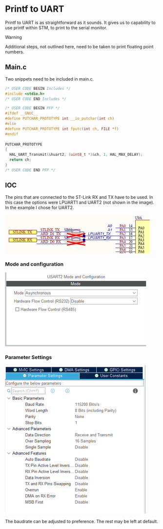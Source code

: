 # Printf to UART
Printf to UART is as straightforward as it sounds. It gives us to capability to
use printf within STM, to print to the serial monitor. 

>[!WARNING]
> Additional steps, not outlined here, need to be taken to print floating point
> numbers.

## Main.c
Two snippets need to be included in main.c.

```c
/* USER CODE BEGIN Includes */
#include <stdio.h>
/* USER CODE END Includes */
```

```c
/* USER CODE BEGIN PFP */
#ifdef __GNUC__
#define PUTCHAR_PROTOTYPE int __io_putchar(int ch)
#else
#define PUTCHAR_PROTOTYPE int fputc(int ch, FILE *f)
#endif

PUTCHAR_PROTOTYPE
{
  HAL_UART_Transmit(&huart2, (uint8_t *)&ch, 1, HAL_MAX_DELAY);
  return ch;
}
/* USER CODE END PFP */
```

## IOC
The pins that are connected to the ST-Link RX and TX have to be used. In this
case the options were LPUART1 and UART2 (not shown in the image). In the example
I chose for UART2. 

![Schematic](img\002-Schematic.png)

### Mode and configuration
![Mode](img\002-Mode.png)

### Parameter Settings
![Parameters](img\002-Parameters.png)

The baudrate can be adjusted to preference. The rest may be left at default.